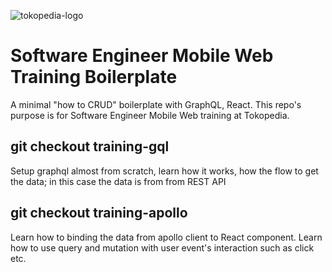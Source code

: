 ![tokopedia-logo](https://ecs7.tokopedia.net/img/footer/toped.png)

# Software Engineer Mobile Web Training Boilerplate
A minimal "how to CRUD" boilerplate with GraphQL, React. This repo's purpose is for Software Engineer Mobile Web training at Tokopedia.


## git checkout training-gql
Setup graphql almost from scratch, learn how it works, how the flow to get the data; in this case the data is from from REST API

## git checkout training-apollo
Learn how to binding the data from apollo client to React component. Learn how to use query and mutation with user event's interaction such as click etc.

